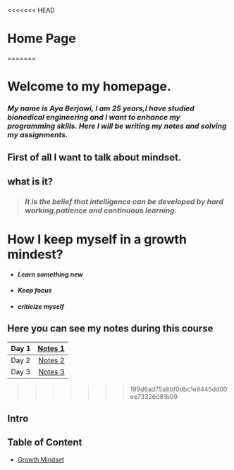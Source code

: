 <<<<<<< HEAD
# Home Page
=======

#  Welcome to my homepage.

### *My name is Aya Berjawi, I am 25 years,I have studied bionedical engineering and I want to enhance my programming skills. Here I will be writing my notes and solving my assignments.*

## First of all I want to talk about mindset.

## what is it?


> ###  *It is the belief that intelligence can be developed by hard working,patience and continuous learning.* 

# How I keep myself in a growth mindest?
- ####   ***Learn something new***
- ####  ***Keep focus*** 
- ####  ***criticize myself*** 

## Here you can see my notes during this course

| Day 1 | [Notes 1](https://ayaabe95.github.io/reading-notes/)  |
| :---  |            ---:                                       |
| Day 2 | [Notes 2](https://ayaabe95.github.io/reading-notes2/) |
| Day 3 | [Notes 3](https://ayaabe95.github.io/readingnotes-3/) |


>>>>>>> 199d6ad75a8bf0dbc1e9445dd00ee73326d81b09

## Intro

## Table of Content

- [Growth Mindset]()